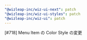```yaml
---
"@wizleap-inc/wiz-ui-next": patch
"@wizleap-inc/wiz-ui-styles": patch
"@wizleap-inc/wiz-ui": patch
---
```


[#718] Menu Item の Color Style の変更
